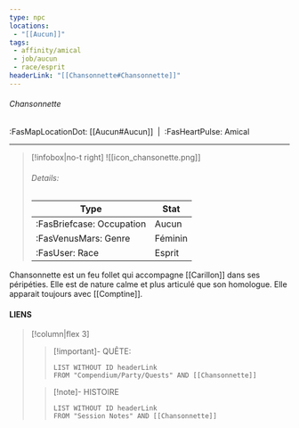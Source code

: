 ```yaml
---
type: npc
locations:
 - "[[Aucun]]"
tags:
 - affinity/amical
 - job/aucun
 - race/esprit
headerLink: "[[Chansonnette#Chansonnette]]"
---
```

###### Chansonnette
<span class="sub2">:FasMapLocationDot: [[Aucun#Aucun]]&nbsp;&nbsp;|&nbsp;&nbsp;:FasHeartPulse: Amical </span>
___

> [!infobox|no-t right]
> ![[icon_chansonette.png]]
> ###### Details:
> | Type | Stat |
> | ---- | ---- |
> | :FasBriefcase: Occupation |  Aucun |
> | :FasVenusMars: Genre | Féminin |
> | :FasUser: Race | Esprit |
<span class="clearfix"></span>

Chansonnette est un feu follet qui accompagne [[Carillon]] dans ses péripéties. Elle est de nature calme et plus articulé que son homologue. Elle apparait toujours avec [[Comptine]].


#### LIENS
> [!column|flex 3]
>> [!important]- QUÊTE:
>>```dataview
>>LIST WITHOUT ID headerLink
>>FROM "Compendium/Party/Quests" AND [[Chansonnette]]
>
>>[!note]- HISTOIRE
>>```dataview
>>LIST WITHOUT ID headerLink
>>FROM "Session Notes" AND [[Chansonnette]]
